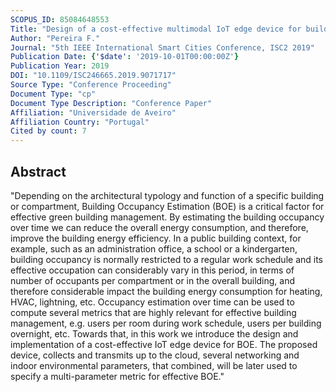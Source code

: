 ```yaml
---
SCOPUS_ID: 85084648553
Title: "Design of a cost-effective multimodal IoT edge device for building occupancy estimation"
Author: "Pereira F."
Journal: "5th IEEE International Smart Cities Conference, ISC2 2019"
Publication Date: {'$date': '2019-10-01T00:00:00Z'}
Publication Year: 2019
DOI: "10.1109/ISC246665.2019.9071717"
Source Type: "Conference Proceeding"
Document Type: "cp"
Document Type Description: "Conference Paper"
Affiliation: "Universidade de Aveiro"
Affiliation Country: "Portugal"
Cited by count: 7
---
```


## Abstract
"Depending on the architectural typology and function of a specific building or compartment, Building Occupancy Estimation (BOE) is a critical factor for effective green building management. By estimating the building occupancy over time we can reduce the overall energy consumption, and therefore, improve the building energy efficiency. In a public building context, for example, such as an administration office, a school or a kindergarten, building occupancy is normally restricted to a regular work schedule and its effective occupation can considerably vary in this period, in terms of number of occupants per compartment or in the overall building, and therefore considerable impact the building energy consumption for heating, HVAC, lightning, etc. Occupancy estimation over time can be used to compute several metrics that are highly relevant for effective building management, e.g. users per room during work schedule, users per building overnight, etc. Towards that, in this work we introduce the design and implementation of a cost-effective IoT edge device for BOE. The proposed device, collects and transmits up to the cloud, several networking and indoor environmental parameters, that combined, will be later used to specify a multi-parameter metric for effective BOE."

